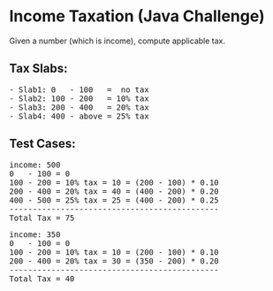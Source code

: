 # Income Taxation (Java Challenge)

Given a number (which is income), compute applicable tax.

## Tax Slabs:
<pre>
- Slab1: 0   - 100   =  no tax
- Slab2: 100 - 200   = 10% tax
- Slab3: 200 - 400   = 20% tax
- Slab4: 400 - above = 25% tax
</pre>

## Test Cases:

<pre>
income: 500
0   - 100 = 0
100 - 200 = 10% tax = 10 = (200 - 100) * 0.10
200 - 400 = 20% tax = 40 = (400 - 200) * 0.20
400 - 500 = 25% tax = 25 = (400 - 200) * 0.25
---------------------------------------------
Total Tax = 75
</pre>

<pre>
income: 350
0   - 100 = 0
100 - 200 = 10% tax = 10 = (200 - 100) * 0.10
200 - 400 = 20% tax = 30 = (350 - 200) * 0.20
---------------------------------------------
Total Tax = 40
</pre>